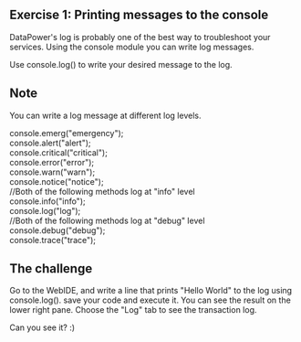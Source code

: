 ## Exercise 1: Printing messages to the console
DataPower's log is probably one of the best way to troubleshoot your services. Using the console module you can write log messages.

Use console.log() to write your desired message to the log.

## Note
You can write a log message at different log levels.

console.emerg("emergency");  
console.alert("alert");  
console.critical("critical");  
console.error("error");  
console.warn("warn");  
console.notice("notice");  
//Both of the following methods log at "info" level  
console.info("info");  
console.log("log");  
//Both of the following methods log at "debug" level  
console.debug("debug");  
console.trace("trace");  


## The challenge
Go to the WebIDE, and write a line that prints "Hello World" to the log using console.log().
save your code and execute it.
You can see the result on the lower right pane.
Choose the "Log" tab to see the transaction log.

Can you see it? :)
